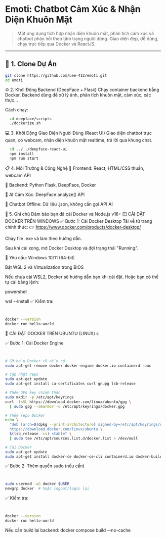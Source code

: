 # Emoti: Chatbot Cảm Xúc & Nhận Diện Khuôn Mặt

> Một ứng dụng tích hợp nhận diện khuôn mặt, phân tích cảm xúc và chatbot phản hồi theo tâm trạng người dùng. Giao diện đẹp, dễ dùng, chạy trực tiếp qua Docker và ReactJS.

---

## 🚀 1. Clone Dự Án

```bash
git clone https://github.com/Lee-412/emoti.git
cd emoti
```

⚙️ 2. Khởi Động Backend (DeepFace + Flask)
Chạy container backend bằng Docker. Backend dùng để xử lý ảnh, phân tích khuôn mặt, cảm xúc, xác thực...

Cách chạy:

```bash
  cd deepface/scripts
  ./dockerize.sh

```

💻 3. Khởi Động Giao Diện Người Dùng (React UI)
Giao diện chatbot trực quan, có webcam, nhận diện khuôn mặt realtime, trả lời qua khung chat.
```bash
  cd ../../deepface-react-ui
  npm install
  npm run start
```

📋 4. Môi Trường & Công Nghệ
🔹 Frontend: React, HTML/CSS thuần, webcam API

🔹 Backend: Python Flask, DeepFace, Docker

🔹 AI Cảm Xúc: DeepFace analyze() API

🔹 Chatbot Offline: Dữ liệu .json, không cần gọi API AI

📎 5. Ghi chú
Đảm bảo bạn đã cài Docker và Node.js v16+
🪟 CÀI ĐẶT DOCKER TRÊN WINDOWS
✅ Bước 1: Cài Docker Desktop
Tải về từ trang chính thức:
👉 https://www.docker.com/products/docker-desktop/

Chạy file .exe và làm theo hướng dẫn.

Sau khi cài xong, mở Docker Desktop và đợi trạng thái "Running".

🔧 Yêu cầu:
Windows 10/11 (64-bit)

Bật WSL 2 và Virtualization trong BIOS

Nếu chưa cài WSL2, Docker sẽ hướng dẫn bạn khi cài đặt. Hoặc bạn có thể tự cài bằng lệnh:

powershell

wsl --install
✅ Kiểm tra:
```bash


docker --version
docker run hello-world

```
🐧 CÀI ĐẶT DOCKER TRÊN UBUNTU (LINUX)
s

✅ Bước 1: Cài Docker Engine
```bash


# Gỡ bản Docker cũ nếu có
sudo apt-get remove docker docker-engine docker.io containerd runc

# Cập nhật repo
sudo apt-get update
sudo apt-get install ca-certificates curl gnupg lsb-release

# Thêm GPG key chính thức
sudo mkdir -p /etc/apt/keyrings
curl -fsSL https://download.docker.com/linux/ubuntu/gpg \
  | sudo gpg --dearmor -o /etc/apt/keyrings/docker.gpg

# Thêm repo Docker
echo \
  "deb [arch=$(dpkg --print-architecture) signed-by=/etc/apt/keyrings/docker.gpg] \
  https://download.docker.com/linux/ubuntu \
  $(lsb_release -cs) stable" \
  | sudo tee /etc/apt/sources.list.d/docker.list > /dev/null

# Cài Docker
sudo apt-get update
sudo apt-get install docker-ce docker-ce-cli containerd.io docker-buildx-plugin docker-compose-plugin

```
✅ Bước 2: Thêm quyền sudo (nếu cần)
```bash


sudo usermod -aG docker $USER
newgrp docker  # hoặc logout/login lại

```
✅ Kiểm tra:
```bash


docker --version
docker run hello-world
```
Nếu cần build lại backend: docker compose build --no-cache